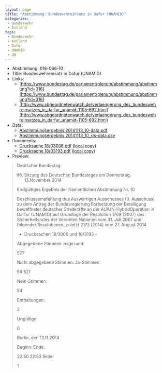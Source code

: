 ```yaml
---
layout: page
title: "Abstimmung: Bundeswehreinsatz in Dafur (UNAMID)"
categories:
 - Bundeswehr
 - Ausland
tags:
 - Bundeswehr
 - Ausland
 - Dafur
 - UNAMID
 - UN
---
```


* Abstimmung: 018-066-10
* Title: Bundeswehreinsatz in Dafur (UNAMID)
* Links: 
    * [https://www.bundestag.de/parlament/plenum/abstimmung/abstimmung?id=316](https://www.bundestag.de/parlament/plenum/abstimmung/abstimmung?id=316)
    * [http://www.abgeordnetenwatch.de/verlaengerung_des_bundeswehreinsatzes_in_darfur_unamid-1105-692.html](http://www.abgeordnetenwatch.de/verlaengerung_des_bundeswehreinsatzes_in_darfur_unamid-1105-692.html)
* Data: 
    * [Abstimmungsergebnis 20141113_10-data.pdf](/res/abstimmungsliste/20141113_10-data.pdf)
    * [Abstimmungsergebnis 20141113_10_xls-data.csv](/res/abstimmungsliste/analyses/20141113_10_xls-data.csv)
* Documents: 
    * [Drucksache 18/03006.pdf](http://dip21.bundestag.de/dip21/btd/18/030/1803006.pdf) ([local copy](/res/abstimmungsdaten/018-066-10/1803006.pdf))
    * [Drucksache 18/03193.pdf](http://dip21.bundestag.de/dip21/btd/18/031/1803193.pdf) ([local copy](/res/abstimmungsdaten/018-066-10/1803193.pdf))
* Preview: 
> Deutscher Bundestag
> 
> 66. Sitzung des Deutschen Bundestages
> am Donnerstag, 13.November 2014
> 
> Endgültiges Ergebnis der Namentlichen Abstimmung Nr. 10
> 
> Beschlussempfehlung des Auswärtigen Ausschusses (3. Ausschuss) zu dem Antrag der
> Bundesregierung
> Fortsetzung der Beteiligung bewaffneter deutscher Streitkräfte an der AU/UN-HybridOperation in Darfur (UNAMID) auf Grundlage der Resolution 1769 (2007) des
> Sicherheitsrates der Vereinten Nationen vom 31. Juli 2007 und folgender Resolutionen,
> zuletzt 2173 (2014) vom 27. August 2014
> - Drucksachen 18/3006 und 18/3193 -
> 
> Abgegebene Stimmen insgesamt:
> 
> 577
> 
> Nicht abgegebene Stimmen:
> Ja-Stimmen:
> 
> 54
> 521
> 
> Nein-Stimmen:
> 
> 54
> 
> Enthaltungen:
> 
> 2
> 
> Ungültige:
> 
> 0
> 
> Berlin, den 13.11.2014
> 
> Beginn:
> Ende:
> 
> 22:50
> 22:53
> Seite:
> 
> 1
> 
> 
